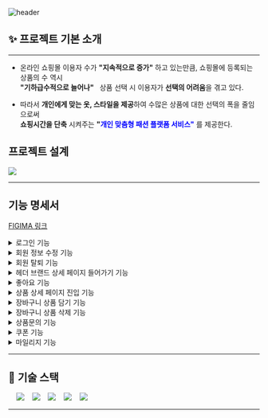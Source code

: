 ![header](https://capsule-render.vercel.app/api?type=Waving&color=F7BE81&height=250&section=header&text=👕LONUA👕&desc=All%20For%20Individual%20Customized%20Fashion&descSize=20&descAlign=50&descAlignY=70&fontSize=100&animation=fadeIn&fontColor=B404AE)

## ✨ 프로젝트 기본 소개

---
- 온라인 쇼핑몰 이용자 수가 **"지속적으로 증가"** 하고 있는만큼, 쇼핑몰에 등록되는 상품의 수 역시  
  **"기하급수적으로 늘어나"** &nbsp;&nbsp;상품 선택 시 이용자가 **선택의 어려움**을 겪고 있다.


- 따라서 **개인에게 맞는 옷, 스타일을 제공**하여 수많은 상품에 대한 선택의 폭을 줄임으로써  
  **쇼핑시간을 단축** 시켜주는 **"<span style="color:blue">개인 맞춤형 패션 플랫폼 서비스"</span>** 를 제공한다.


## 프로젝트 설계
![](https://velog.velcdn.com/images/thanks9807/post/eac55d8e-53aa-4c8d-b8fe-e68c4bf66bba/image.jpg)


---
## 기능 명세서
[FIGIMA 링크](https://www.figma.com/file/y0feF1Z0msfu71CPTd7Xaj/Smart-WMS(%EA%B8%B0%EB%8A%A5-%EC%A0%95%EC%9D%98%EC%84%9C-%26-%ED%99%94%EB%A9%B4-%EC%84%A4%EA%B3%84%EC%84%9C)-(Community)?type=design&node-id=0-1&mode=design&t=I2pl03HfXriWLR74-0)

<details>
<summary> 로그인 기능 </summary>
<div markdown="1"><br>
<img src="https://github.com/beyond-sw-camp/be02-3rd-developer_passion-fashion/assets/40519125/a2f20bac-5956-4d73-af92-2dbaaad7f1fb"/><br>
</div>
</details>

<details>
<summary> 회원 정보 수정 기능 </summary>
<div markdown="1"><br>
<img src="https://github.com/beyond-sw-camp/be02-3rd-developer_passion-fashion/assets/40519125/8fe5b3da-213c-4ae9-af48-b571aefd986f"/><br>
</div>
</details>

<details>
<summary> 회원 탈퇴 기능 </summary>
<div markdown="1"><br>
<img src="https://github.com/beyond-sw-camp/be02-3rd-developer_passion-fashion/assets/40519125/b4c6f0e1-1672-434a-b062-eb10761b85bc"/><br>
</div>
</details>

<details>
<summary> 헤더 브랜드 상세 페이지 들어가기 기능 </summary>
<div markdown="1"><br>
<img src="https://velog.velcdn.com/images/thanks9807/post/0451f9a0-1c9e-4919-9465-544705aa5886/image.gif"/><br>
</div>
</details>

<details>
<summary> 좋아요 기능 </summary>
<div markdown="1"><br>
<img src="https://github.com/beyond-sw-camp/be02-3rd-developer_passion-fashion/assets/40519125/1631648b-4d22-4237-81c2-6808a91c186c"/><br>
</div>
</details>

<details>
<summary> 상품 상세 페이지 진입 기능 </summary>
<div markdown="1"><br>
<img src="https://github.com/beyond-sw-camp/be02-3rd-developer_passion-fashion/assets/40519125/baa2c14d-40ea-4f9c-9830-39d1315a9c1d"/><br>
</div>
</details>

<details>
<summary> 장바구니 상품 담기 기능 </summary>
<div markdown="1"><br>
<img src="https://github.com/beyond-sw-camp/be02-3rd-developer_passion-fashion/assets/40519125/d9bed1bd-9580-421e-8b00-cdd765a23154"/><br>
</div>
</details>

<details>
<summary> 장바구니 상품 삭제 기능 </summary>
<div markdown="1"><br>
<img src="https://github.com/beyond-sw-camp/be02-3rd-developer_passion-fashion/assets/40519125/0650804b-4d39-4c76-a80c-5f5569763681"/><br>
</div>
</details>

<details>
<summary> 상품문의 기능 </summary>
<div markdown="1"><br>
<img src="https://github.com/beyond-sw-camp/be02-3rd-developer_passion-fashion/assets/40519125/2267b717-abcf-4859-8ed3-cb950a877680"/><br>
</div>
</details>

<details>
<summary> 쿠폰 기능 </summary>
<div markdown="1"><br>
<img src="https://github.com/beyond-sw-camp/be02-3rd-developer_passion-fashion/assets/40519125/8db32795-aaf5-4ed9-8f75-929e1a3a713d"/><br>
</div>
</details>

<details>
<summary> 마일리지 기능 </summary>
<div markdown="1"><br>
<img src="https://github.com/beyond-sw-camp/be02-3rd-developer_passion-fashion/assets/40519125/69c7fda9-d65e-48ce-b1a9-685d2da71a8c"/><br>
</div>
</details>

---


## 📌 기술 스택
&nbsp;&nbsp;&nbsp;&nbsp;<img src="https://img.shields.io/badge/L i n u x-FCC624?style=flat&logo=linux&logoColor=black"></a>
&nbsp;&nbsp;&nbsp;<img src="https://img.shields.io/badge/MySQL InnoDB-4479A1?style=flat&logo=MySQL&logoColor=white"/></a>
&nbsp;&nbsp;&nbsp;<img src="https://img.shields.io/badge/CentOS   8-262577?style=flat&logo=centos&logoColor=white&color=purple"/></a></a>
&nbsp;&nbsp;&nbsp;<img src="https://img.shields.io/badge/Spring Boot-6DB33F?style=flat&logo=springBoot&logoColor=white&color=green"/></a></a>
&nbsp;&nbsp;&nbsp;<img src="https://img.shields.io/badge/Amazon AWS-232F3E?style=flat&logo=AmazonAWS&logoColor=black&color=orange"/></a></a>

---


